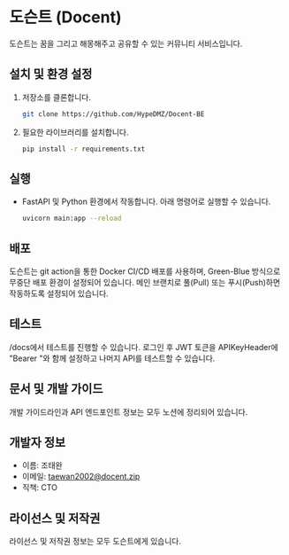 # 도슨트 (Docent)

도슨트는 꿈을 그리고 해몽해주고 공유할 수 있는 커뮤니티 서비스입니다.

## 설치 및 환경 설정

1. 저장소를 클론합니다.
    ```bash
    git clone https://github.com/HypeDMZ/Docent-BE
    ```

2. 필요한 라이브러리를 설치합니다.
    ```bash
    pip install -r requirements.txt
    ```
   

## 실행
- FastAPI 및 Python 환경에서 작동합니다. 아래 명령어로 실행할 수 있습니다.
    ```bash
    uvicorn main:app --reload
    ```

## 배포

도슨트는 git action을 통한 Docker CI/CD 배포를 사용하며, Green-Blue 방식으로 무중단 배포 환경이 설정되어 있습니다. 메인 브랜치로 풀(Pull) 또는 푸시(Push)하면 작동하도록 설정되어 있습니다.

## 테스트

/docs에서 테스트를 진행할 수 있습니다. 로그인 후 JWT 토큰을 APIKeyHeader에 "Bearer "와 함께 설정하고 나머지 API를 테스트할 수 있습니다.

## 문서 및 개발 가이드

개발 가이드라인과 API 엔드포인트 정보는 모두 노션에 정리되어 있습니다.

## 개발자 정보

- 이름: 조태완
- 이메일: taewan2002@docent.zip
- 직책: CTO

## 라이선스 및 저작권

라이선스 및 저작권 정보는 모두 도슨트에게 있습니다.
